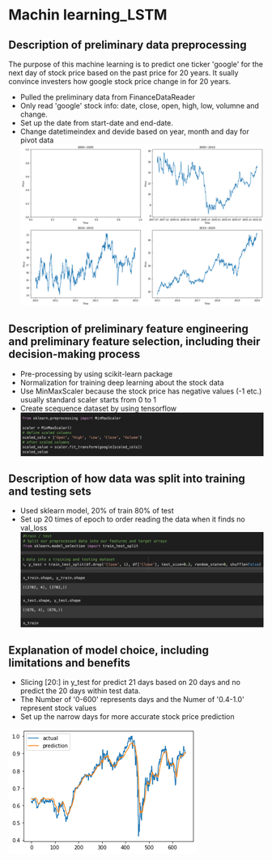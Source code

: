 # Machin learning_LSTM
## Description of preliminary data preprocessing
The purpose of this machine learning is to predict one ticker 'google' for the next day of stock price based on the past price for 20 years. 
It sually convince investers how google stock price change in for 20 years. 

- Pulled the preliminary data from FinanceDataReader
- Only read 'google' stock info: date, close, open, high, low, volumne and change.
- Set up the date from start-date and end-date.
- Change datetimeindex and devide based on year, month and day for pivot data
![chart_google_stock history](https://github.com/AlexGeiger1/Final_Project/blob/ML-Model/Resources/chart_google_stock%20history.png)

## Description of preliminary feature engineering and preliminary feature selection, including their decision-making process
- Pre-processing by using scikit-learn package
- Normalization for training deep learning about the stock data
- Use MinMaxScaler because the stock price has negative values (-1 etc.) usually standard scaler starts from 0 to 1
- Create scequence dataset by using tensorflow
![code_MinMaxScaler](https://github.com/AlexGeiger1/Final_Project/blob/ML-Model/Resources/code_MinMaxScaler.png)

## Description of how data was split into training and testing sets
- Used sklearn model, 20% of train 80% of test
- Set up 20 times of epoch to order reading the data when it finds no val_loss 
![code_train_test_split](https://github.com/AlexGeiger1/Final_Project/blob/ML-Model/Resources/code_train_test_split.png)

##  Explanation of model choice, including limitations and benefits
- Slicing [20:] in y_test for predict 21 days based on 20 days and no predict the 20 days within test data.
- The Number of '0-600' represents days and the Numer of '0.4-1.0' represent stock values
- Set up the narrow days for more accurate stock price prediction

![chart_google_stock_prediction](https://github.com/AlexGeiger1/Final_Project/blob/ML-Model/Resources/chart_google_stock_prediction.png)
